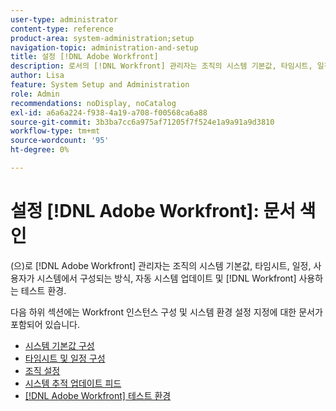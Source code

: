 ```yaml
---
user-type: administrator
content-type: reference
product-area: system-administration;setup
navigation-topic: administration-and-setup
title: 설정 [!DNL Adobe Workfront]
description: 로서의 [!DNL Workfront] 관리자는 조직의 시스템 기본값, 타임시트, 일정, 사용자가 시스템에서 구성되는 방식, 자동 시스템 업데이트 및 [!DNL Workfront] 사용하는 테스트 환경.
author: Lisa
feature: System Setup and Administration
role: Admin
recommendations: noDisplay, noCatalog
exl-id: a6a6a224-f938-4a19-a708-f00568ca6a88
source-git-commit: 3b3ba7cc6a975af71205f7f524e1a9a91a9d3810
workflow-type: tm+mt
source-wordcount: '95'
ht-degree: 0%

---
```


# 설정 [!DNL Adobe Workfront]: 문서 색인

<!--Audited: 01/2024-->

(으)로 [!DNL Adobe Workfront] 관리자는 조직의 시스템 기본값, 타임시트, 일정, 사용자가 시스템에서 구성되는 방식, 자동 시스템 업데이트 및 [!DNL Workfront] 사용하는 테스트 환경.

다음 하위 섹션에는 Workfront 인스턴스 구성 및 시스템 환경 설정 지정에 대한 문서가 포함되어 있습니다.

* [시스템 기본값 구성](../../administration-and-setup/set-up-workfront/configure-system-defaults/configure-system-defaults.md)
* [타임시트 및 일정 구성](../../administration-and-setup/set-up-workfront/configure-timesheets-schedules/configure-timesheets-and-schedules.md)
* [조직 설정](../../administration-and-setup/set-up-workfront/organizational-setup/organizational-setup.md)
* [시스템 추적 업데이트 피드](../../administration-and-setup/set-up-workfront/system-tracked-update-feeds/system-tracked-updates-feeds.md)
* [[!DNL Adobe Workfront] 테스트 환경](../../administration-and-setup/set-up-workfront/workfront-testing-environments/wf-testing-environments.md)
